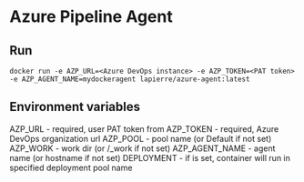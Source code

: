 # Azure Pipeline Agent 

## Run

````shell
docker run -e AZP_URL=<Azure DevOps instance> -e AZP_TOKEN=<PAT token> -e AZP_AGENT_NAME=mydockeragent lapierre/azure-agent:latest
````

## Environment variables

AZP_URL - required, user PAT token from 
AZP_TOKEN - required, Azure DevOps organization url
AZP_POOL - pool name (or Default if not set)
AZP_WORK - work dir (or /_work if not set)
AZP_AGENT_NAME - agent name (or hostname if not set)
DEPLOYMENT - if is set, container will run in specified deployment pool name 
